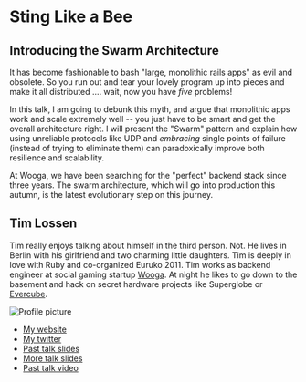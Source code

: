 # Sting Like a Bee 
## Introducing the Swarm Architecture

It has become fashionable to bash "large, monolithic rails apps" as
evil and obsolete. So you run out and tear your lovely program up 
into pieces and make it all distributed .... wait, now you have *five* 
problems!

In this talk, I am going to debunk this myth, and argue that monolithic 
apps work and scale extremely well -- you just have to be smart and get 
the overall architecture right. I will present the "Swarm" pattern and 
explain how using unreliable protocols like UDP and *embracing* single 
points of failure (instead of trying to eliminate them) can paradoxically 
improve both resilience and scalability.

At Wooga, we have been searching for the "perfect" backend stack 
since three years. The swarm architecture, which will go into production
this autumn, is the latest evolutionary step on this journey.



## Tim Lossen

Tim really enjoys talking about himself in the third person. Not. 
He lives in Berlin with his girlfriend and two charming little daughters.
Tim is deeply in love with Ruby and co-organized Euruko 2011. 
Tim works as backend engineer at social gaming startup [Wooga](http://wooga.com). 
At night he likes to go down to the basement and hack on secret hardware 
projects like Superglobe or [Evercube](http://evercu.be).

![Profile picture](http://tim.lossen.de/tim.png)

- [My website](http://tim.lossen.de)
- [My twitter](https://twitter.com/#!/tlossen)
- [Past talk slides](http://www.slideshare.net/tim.lossen.de)
- [More talk slides](http://speakerdeck.com/u/tlossen)
- [Past talk video](http://vimeo.com/12610120)

